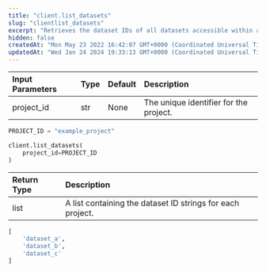 ```yaml
---
title: "client.list_datasets"
slug: "clientlist_datasets"
excerpt: "Retrieves the dataset IDs of all datasets accessible within a project."
hidden: false
createdAt: "Mon May 23 2022 16:42:07 GMT+0000 (Coordinated Universal Time)"
updatedAt: "Wed Jan 24 2024 19:33:13 GMT+0000 (Coordinated Universal Time)"
---
```

| Input Parameters | Type | Default | Description                            |
| :--------------- | :--- | :------ | :------------------------------------- |
| project_id       | str  | None    | The unique identifier for the project. |

```python Usage
PROJECT_ID = "example_project"

client.list_datasets(
    project_id=PROJECT_ID
)
```

| Return Type | Description                                                |
| :---------- | :--------------------------------------------------------- |
| list        | A list containing the dataset ID strings for each project. |

```python Response
[
    'dataset_a',
    'dataset_b',
    'dataset_c'
]
```
